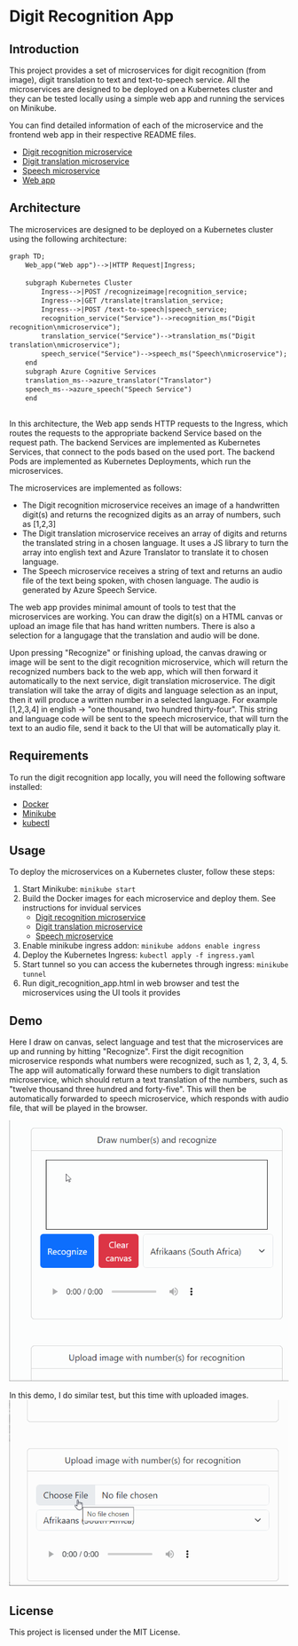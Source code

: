 # Digit Recognition App

## Introduction

This project provides a set of microservices for digit recognition (from image), digit translation to text and text-to-speech service. All the microservices are designed to be deployed on a Kubernetes cluster and they can be tested locally using a simple web app and running the services on Minikube.

You can find detailed information of each of the microservice and the frontend web app in their respective README files.
- [Digit recognition microservice](./digit_recognition_microservice/README.md)
- [Digit translation microservice](./digit_translation_microservice/README.md)
- [Speech microservice](./speech_microservice/README.md)
- [Web app](./frontend_web_app/README.md)


## Architecture

The microservices are designed to be deployed on a Kubernetes cluster using the following architecture:

```mermaid
graph TD;
    Web_app("Web app")-->|HTTP Request|Ingress;

    subgraph Kubernetes Cluster
        Ingress-->|POST /recognizeimage|recognition_service;
        Ingress-->|GET /translate|translation_service;
        Ingress-->|POST /text-to-speech|speech_service;
        recognition_service("Service")-->recognition_ms("Digit recognition\nmicroservice");
        translation_service("Service")-->translation_ms("Digit translation\nmicroservice");
        speech_service("Service")-->speech_ms("Speech\nmicroservice");
    end
    subgraph Azure Cognitive Services
    translation_ms-->azure_translator("Translator")
    speech_ms-->azure_speech("Speech Service")
    end


```
In this architecture, the Web app sends HTTP requests to the Ingress, which routes the requests to the appropriate backend Service based on the request path. The backend Services are implemented as Kubernetes Services, that connect to the pods based on the used port. The backend Pods are implemented as Kubernetes Deployments, which run the microservices.

The microservices are implemented as follows:

- The Digit recognition microservice receives an image of a handwritten digit(s) and returns the recognized digits as an array of numbers, such as [1,2,3]
- The Digit translation microservice receives an array of digits and returns the translated string in a chosen language. It uses a JS library to turn the array into english text and Azure Translator to translate it to chosen language.
- The Speech microservice receives a string of text and returns an audio file of the text being spoken, with chosen language. The audio is generated by Azure Speech Service.

The web app provides minimal amount of tools to test that the microservices are working. You can draw the digit(s) on a HTML canvas or upload an image file that has hand written numbers. There is also a selection for a langugage that the translation and audio will be done. 

Upon pressing "Recognize" or finishing upload, the canvas drawing or image will be sent to the digit recognition microservice, which will return the recognized numbers back to the web app, which will then forward it automatically to the next service, digit translation microservice. The digit translation will take the array of digits and language selection as an input, then it will produce a written number in a selected language. For example [1,2,3,4] in english -> "one thousand, two hundred thirty-four". This string and language code will be sent to the speech microservice, that will turn the text to an audio file, send it back to the UI that will be automatically play it.

## Requirements

To run the digit recognition app locally, you will need the following software installed:

- [Docker](https://www.docker.com/)
- [Minikube](https://minikube.sigs.k8s.io/docs/start/)
- [kubectl](https://kubernetes.io/docs/tasks/tools/)

## Usage

To deploy the microservices on a Kubernetes cluster, follow these steps:

1. Start Minikube: `minikube start`
2. Build the Docker images for each microservice and deploy them. See instructions for invidual services
    - [Digit recognition microservice](./digit_recognition_microservice/README.md)
    - [Digit translation microservice](./digit_translation_microservice/README.md)
    - [Speech microservice](./speech_microservice/README.md)
3. Enable minikube ingress addon: `minikube addons enable ingress`
4. Deploy the Kubernetes Ingress: `kubectl apply -f ingress.yaml`
5. Start tunnel so you can access the kubernetes through ingress: `minikube tunnel`
6. Run digit_recognition_app.html in web browser and test the microservices using the UI tools it provides

## Demo

Here I draw on canvas, select language and test that the microservices are up and running by hitting "Recognize". First the digit recognition microservice responds what numbers were recognized, such as 1, 2, 3, 4, 5. The app will automatically forward these numbers to digit translation microservice, which should return a text translation of the numbers, such as "twelve thousand three hundred and forty-five". This will then be automatically forwarded to speech microservice, which responds with audio file, that will be played in the browser.

![Drawing on canvas](./assets/canvas_demo.gif)

In this demo, I do similar test, but this time with uploaded images.
![Uploading images](./assets/image_upload_demo.gif)

## License

This project is licensed under the MIT License.